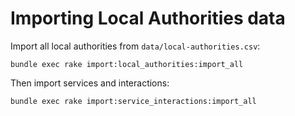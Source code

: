 # Importing Local Authorities data

Import all local authorities from `data/local-authorities.csv`:

`bundle exec rake import:local_authorities:import_all`

Then import services and interactions:

`bundle exec rake import:service_interactions:import_all`
